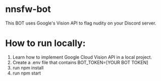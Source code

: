 # nnsfw-bot
This BOT uses Google's Vision API to flag nudity on your Discord server.

# How to run locally:
1. Learn how to implement Google Cloud Vision API in a local project.
2. Create a .env file that contains BOT_TOKEN=[YOUR BOT TOKEN]
3. run npm install
4. run npm start
